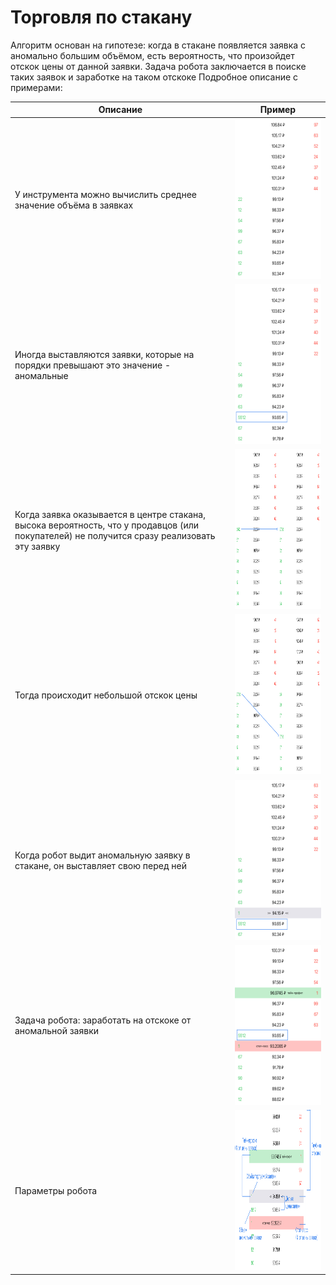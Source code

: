 # Торговля по стакану

Алгоритм основан на гипотезе: когда в стакане появляется заявка с аномально большим объёмом, есть вероятность, что произойдет отскок цены от данной заявки. Задача робота заключается в поиске таких заявок и заработке на таком отскоке
Подробное описание с примерами:

| Описание | Пример |
| ------ | ------ |
| У инструмента можно вычислить среднее значение объёма в заявках | <img src="https://github.com/AndreVasilev/Kwatoko/blob/main/TinkoffContestKwatoko/Resources/Tutorials/ContestStrategy/ContestStrategyTutorialPage-0.jpg?raw=true?raw=true" height="256"/> |
| Иногда выставляются заявки, которые на порядки превышают это значение - аномальные | <img src="https://github.com/AndreVasilev/Kwatoko/blob/main/TinkoffContestKwatoko/Resources/Tutorials/ContestStrategy/ContestStrategyTutorialPage-1.jpg?raw=true" height="256"/> |
| Когда заявка оказывается в центре стакана, высока вероятность, что у продавцов (или покупателей) не получится сразу реализовать эту заявку | <img src="https://github.com/AndreVasilev/Kwatoko/blob/main/TinkoffContestKwatoko/Resources/Tutorials/ContestStrategy/ContestStrategyTutorialPage-2.jpg?raw=true" height="256"/> |
| Тогда происходит небольшой отскок цены | <img src="https://github.com/AndreVasilev/Kwatoko/blob/main/TinkoffContestKwatoko/Resources/Tutorials/ContestStrategy/ContestStrategyTutorialPage-3.jpg?raw=true" height="256"/> |
| Когда робот выдит аномальную заявку в стакане, он выставляет свою перед ней | <img src="https://github.com/AndreVasilev/Kwatoko/blob/main/TinkoffContestKwatoko/Resources/Tutorials/ContestStrategy/ContestStrategyTutorialPage-4.jpg?raw=true" height="256"/> |
| Задача робота: заработать на отскоке от аномальной заявки | <img src="https://github.com/AndreVasilev/Kwatoko/blob/main/TinkoffContestKwatoko/Resources/Tutorials/ContestStrategy/ContestStrategyTutorialPage-5.jpg?raw=true" height="256"/> |
| Параметры робота | <img src="https://github.com/AndreVasilev/Kwatoko/blob/main/TinkoffContestKwatoko/Resources/Tutorials/ContestStrategy/ContestStrategyTutorialPage-6.jpg?raw=true" height="256"/> |